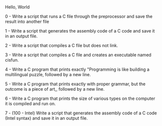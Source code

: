 Hello, World                                                                                                                                                                                                                            

0 - Write a script that runs a C file through the preprocessor and save the result into another file                                                                                                                                                    

1 - Write a script that generates the assembly code of a C code and save it in an output file.                                                                                                                                                          

2 - Write a script that compiles a C file but does not link.                                                                                                                                                                                           

3 - Write a script that compiles a C file and creates an executable named cisfun.                                                                                                                                                                      

4 - Write a C program that prints exactly "Programming is like building a multilingual puzzle, followed by a new line.                                                                                                  

5 - Write a C program that prints exactly with proper grammar, but the outcome is a piece of art,, followed by a new line.                                                                                                      

6 - Write a C program that prints the size of various types on the computer it is compiled and run on.                                                                                                                                             

7 - (100 - Intel) Write a script that generates the assembly code of a C code (Intel syntax) and save it in an output file.
